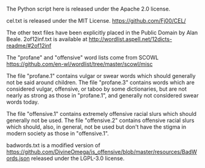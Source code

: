 The Python script here is released under the Apache 2.0 license.

cel.txt is released under the MIT License.
https://github.com/Fj00/CEL/

The other text files have been explicitly placed in the Public Domain by Alan Beale.
2of12inf.txt is available at http://wordlist.aspell.net/12dicts-readme/#2of12inf

The "profane" and "offensive" word lists come from SCOWL
https://github.com/en-wl/wordlist/tree/master/scowl/misc

The file "profane.1" contains vulgar or swear words which should
generally not be said around children.  The file "profane.3" contains
words which are considered vulgar, offensive, or taboo by some
dictionaries, but are not nearly as strong as those in "profane.1",
and generally not considered swear words today.

The file "offensive.1" contains extremely offensive racial slurs which
should generally not be used.  The file "offensive.2" contains
offensive racial slurs which should, also, in general, not be used but
don't have the stigma in modern society as those in "offensive.1".

badwords.txt is a modified version of 
https://github.com/DivineOmega/is_offensive/blob/master/resources/BadWords.json
released under the LGPL-3.0 license.
